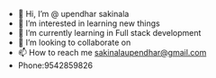 - 👋 Hi, I’m @ upendhar sakinala
- 👀 I’m interested in learning new things
- 🌱 I’m currently learning in Full stack development
- 💞️ I’m looking to collaborate on 
- 📫 How to reach me sakinalaupendhar@gmail.com
-  Phone:9542859826

<!---
upendharsakinala/upendharsakinala is a ✨ special ✨ repository because its `README.md` (this file) appears on your GitHub profile.
You can click the Preview link to take a look at your changes.
--->
